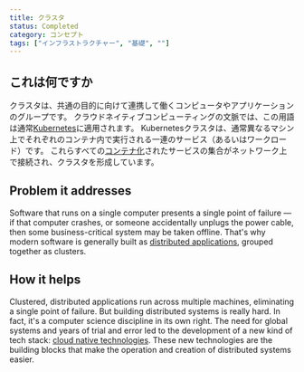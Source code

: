 ```yaml
---
title: クラスタ
status: Completed
category: コンセプト
tags: ["インフラストラクチャー", "基礎", ""]
---
```


## これは何ですか

クラスタは、共通の目的に向けて連携して働くコンピュータやアプリケーションのグループです。
クラウドネイティブコンピューティングの文脈では、この用語は通常[Kubernetes](/ja/kubernetes/)に適用されます。
Kubernetesクラスタは、通常異なるマシン上でそれぞれのコンテナ内で実行される一連のサービス（あるいはワークロード）です。
これらすべての[コンテナ化](/ja/containerization/)されたサービスの集合がネットワーク上で接続され、クラスタを形成しています。

## Problem it addresses

Software that runs on a single computer presents a single point of failure
— if that computer crashes, or someone accidentally unplugs the power cable,
then some business-critical system may be taken offline.
That's why modern software is generally built as [distributed applications](/distributed-apps/), grouped together as clusters.

## How it helps

Clustered, distributed applications run across multiple machines, eliminating a single point of failure.
But building distributed systems is really hard.
In fact, it's a computer science discipline in its own right.
The need for global systems and years of trial and error led to the development of a new kind of tech stack:
[cloud native technologies](/cloud-native-tech/).
These new technologies are the building blocks that make the operation and creation of distributed systems easier.
